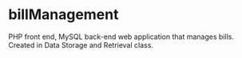 # billManagement
PHP front end, MySQL back-end web application that manages bills.  Created in Data Storage and Retrieval class.
  
